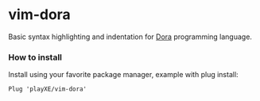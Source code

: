 # vim-dora

Basic syntax highlighting and indentation for [Dora](https://github.com/dinfuehr/dora) programming language.

### How to install
Install using your favorite package manager, example with plug install:
```vim
Plug 'playXE/vim-dora'
```
